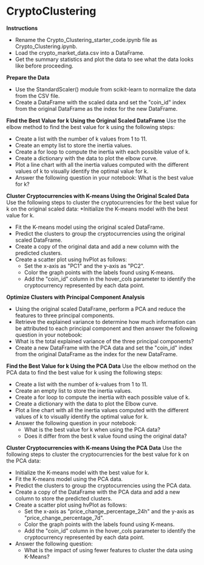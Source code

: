 # CryptoClustering

**Instructions**
* Rename the Crypto_Clustering_starter_code.ipynb file as Crypto_Clustering.ipynb.
* Load the crypto_market_data.csv into a DataFrame.
* Get the summary statistics and plot the data to see what the data looks like before proceeding.

**Prepare the Data**
* Use the StandardScaler() module from scikit-learn to normalize the data from the CSV file.
* Create a DataFrame with the scaled data and set the "coin_id" index from the original DataFrame as the index for the new DataFrame.

**Find the Best Value for k Using the Original Scaled DataFrame**
Use the elbow method to find the best value for k using the following steps:
* Create a list with the number of k values from 1 to 11.
* Create an empty list to store the inertia values.
* Create a for loop to compute the inertia with each possible value of k.
* Create a dictionary with the data to plot the elbow curve.
* Plot a line chart with all the inertia values computed with the different values of k to visually identify the optimal value for k.
* Answer the following question in your notebook: What is the best value for k?

**Cluster Cryptocurrencies with K-means Using the Original Scaled Data**
Use the following steps to cluster the cryptocurrencies for the best value for k on the original scaled data:
*Initialize the K-means model with the best value for k.
* Fit the K-means model using the original scaled DataFrame.
* Predict the clusters to group the cryptocurrencies using the original scaled DataFrame.
* Create a copy of the original data and add a new column with the predicted clusters.
* Create a scatter plot using hvPlot as follows:
  * Set the x-axis as "PC1" and the y-axis as "PC2".
  * Color the graph points with the labels found using K-means.
  * Add the "coin_id" column in the hover_cols parameter to identify the cryptocurrency represented by each data point.

**Optimize Clusters with Principal Component Analysis**
* Using the original scaled DataFrame, perform a PCA and reduce the features to three principal components.
* Retrieve the explained variance to determine how much information can be attributed to each principal component and then answer the following question in your notebook:
 * What is the total explained variance of the three principal components?
 * Create a new DataFrame with the PCA data and set the "coin_id" index from the original DataFrame as the index for the new DataFrame.

**Find the Best Value for k Using the PCA Data**
Use the elbow method on the PCA data to find the best value for k using the following steps:
* Create a list with the number of k-values from 1 to 11.
* Create an empty list to store the inertia values.
* Create a for loop to compute the inertia with each possible value of k.
* Create a dictionary with the data to plot the Elbow curve.
* Plot a line chart with all the inertia values computed with the different values of k to visually identify the optimal value for k.
* Answer the following question in your notebook:
  * What is the best value for k when using the PCA data?
  * Does it differ from the best k value found using the original data?

**Cluster Cryptocurrencies with K-means Using the PCA Data**
Use the following steps to cluster the cryptocurrencies for the best value for k on the PCA data:
* Initialize the K-means model with the best value for k.
* Fit the K-means model using the PCA data.
* Predict the clusters to group the cryptocurrencies using the PCA data.
* Create a copy of the DataFrame with the PCA data and add a new column to store the predicted clusters.
* Create a scatter plot using hvPlot as follows:
  * Set the x-axis as "price_change_percentage_24h" and the y-axis as "price_change_percentage_7d".
  * Color the graph points with the labels found using K-means.
  * Add the "coin_id" column in the hover_cols parameter to identify the cryptocurrency represented by each data point.
* Answer the following question:
  * What is the impact of using fewer features to cluster the data using K-Means?
